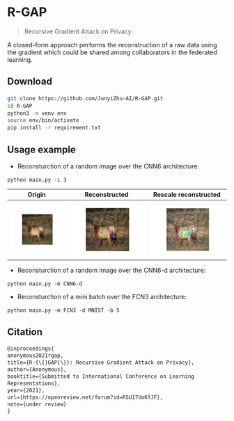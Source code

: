 # R-GAP
> Recursive Gradient Attack on Privacy.

A closed-form approach performs the reconstruction of a raw data using the gradient which could be shared among collaborators in the federated learning.


## Download

```sh
git clone https://github.com/JunyiZhu-AI/R-GAP.git
cd R-GAP
python3 -m venv env
source env/bin/activate
pip install -r requirement.txt
```

## Usage example

* Reconsturction of a random image over the CNN6 architecture:
```
python main.py -i 3
```
Origin             |  Reconstructed|  Rescale reconstructed
:-------------------------:|:-------------------------:|:-------------------------:
![](./visualization/origin.png)  |  ![](./visualization/reconstructed.png)|  ![](./visualization/rescale_reconstructed.png)

* Reconsturction of a random image over the CNN6-d architecture:
```
python main.py -m CNN6-d
```
* Reconsturction of a mini batch over the FCN3 architecture:
```
python main.py -m FCN3 -d MNIST -b 5
```



## Citation
```
@inproceedings{
anonymous2021rgap,
title={R-{\{}GAP{\}}: Recursive Gradient Attack on Privacy},
author={Anonymous},
booktitle={Submitted to International Conference on Learning Representations},
year={2021},
url={https://openreview.net/forum?id=RSU17UoKfJF},
note={under review}
}
```
